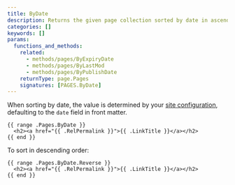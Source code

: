```yaml
---
title: ByDate
description: Returns the given page collection sorted by date in ascending order.
categories: []
keywords: []
params:
  functions_and_methods:
    related:
      - methods/pages/ByExpiryDate
      - methods/pages/ByLastMod
      - methods/pages/ByPublishDate
    returnType: page.Pages
    signatures: [PAGES.ByDate]
---
```


When sorting by date, the value is determined by your [site configuration], defaulting to the `date` field in front matter.

[site configuration]: /configuration/front-matter/#dates

```go-html-template
{{ range .Pages.ByDate }}
  <h2><a href="{{ .RelPermalink }}">{{ .LinkTitle }}</a></h2>
{{ end }}
```

To sort in descending order:

```go-html-template
{{ range .Pages.ByDate.Reverse }}
  <h2><a href="{{ .RelPermalink }}">{{ .LinkTitle }}</a></h2>
{{ end }}
```
